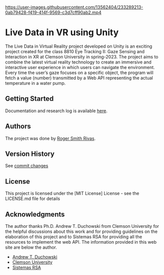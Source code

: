 https://user-images.githubusercontent.com/13562404/233289213-0ab79428-f419-414f-9569-c3d7cff90ab2.mp4


# Live Data in VR using Unity
The Live Data in Virtual Reality project developed on Unity is an exciting project created for the class 8810 Eye Tracking II: Gaze Sensing and Interaction in XR at Clemson University in spring-2023. The project aims to combine the latest virtual reality technology to create an immersive and interactive user experience in which users can navigate the environment. Every time the user’s gaze focuses on a specific object, the program will fetch a value (number) transmitted by a Web API representing the actual temperature in a water pump.

## Getting Started
Documentation and research log is available [here](https://rogersmithr.github.io/Live-Data-in-VR/index.html).

## Authors
The project was done by [Roger Smith Rivas](https://www.linkedin.com/in/rogersmithr/).

## Version History
See [commit changes](https://github.com/RogerSmithR/Live-Data-in-VR/commits/main/README.md)

## License

This project is licensed under the [MIT License] License - see the LICENSE.md file for details

## Acknowledgments
The author thanks Ph.D. Andrew T. Duchowski from Clemson University for the helpful discussions about this work and for providing guidelines on the elaboration of this project and to Sistemas RSA for providing all the resources to implement the web API. The information provided in this web site are below the author.

* [Andrew T. Duchowski](http://andrewd.ces.clemson.edu/)
* [Clemson University](https://www.clemson.edu/)
* [Sistemas RSA](https://sistemasrsa.com/)
